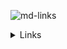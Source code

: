 ![md-links](https://ouser-images.githubusercontent.com/110297/42118443-b7a5f1f0-7bc8-11e8-96ad-9cc5593715a6.jpg)

<details><summary>Links</summary><p>

  * [Arreglos](https://curriculum.laboratoria.la/es/topics/javascript/04-arrays)
</p></details>